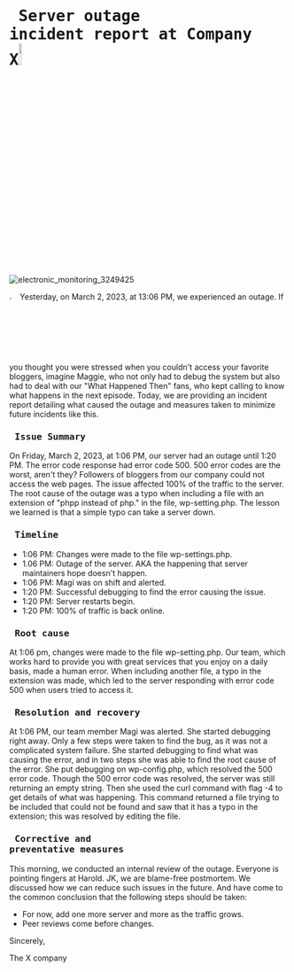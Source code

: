 # <pre> Server outage incident report at Company X<img src="https://user-images.githubusercontent.com/107026397/222690413-0b27ca4a-fef3-4daf-89eb-0f5a71f72613.jpg" width=10% height=10%/></pre>
![electronic_monitoring_3249425](https://user-images.githubusercontent.com/107026397/222981404-138bcb97-f440-4377-9728-a5fe3fc1f015.jpeg)

 
<img src="https://user-images.githubusercontent.com/107026397/222704447-0988bfdd-1a8b-492a-83b0-b4e6595c1da8.png" width=3% height=3%/>  Yesterday, on March 2, 2023, at 13:06 PM, we experienced an outage. If you thought you were stressed when you couldn't access your favorite bloggers, imagine Maggie, who not only had to debug the system but also had to deal with our "What Happened Then" fans, who kept calling to know what happens in the next episode. Today, we are providing an incident report detailing what caused the outage and measures taken to minimize future incidents like this.
 
### <pre> Issue Summary </pre>
On Friday, March 2, 2023, at 1:06 PM, our server had an outage until 1:20 PM. The error code response had error code 500. 500 error codes are the worst, aren't they? Followers of bloggers from our company could not access the web pages. The issue affected 100% of the traffic to the server. The root cause of the outage was a typo when including a file with an extension of "phpp instead of php." in the file, wp-setting.php. The lesson we learned is that a simple typo can take a server down.
### <pre> Timeline </pre> 
- 1:06 PM: Changes were made to the file wp-settings.php.
- 1.06 PM: Outage of the server. AKA the happening that server maintainers hope doesn't happen.
- 1:06 PM: Magi was on shift and alerted.
- 1:20 PM: Successful debugging to find the error causing the issue.
- 1:20 PM: Server restarts begin.
- 1:20 PM: 100% of traffic is back online.
 
### <pre> Root cause </pre>
At 1:06 pm, changes were made to the file wp-setting.php. Our team, which works hard to provide you with great services that you enjoy on a daily basis, made a human error. When including another file, a typo in the extension was made, which led to the server responding with error code 500 when users tried to access it.
### <pre> Resolution and recovery </pre>
At 1:06 PM, our team member Magi was alerted. She started debugging right away. Only a few steps were taken to find the bug, as it was not a complicated system failure. She started debugging to find what was causing the error, and in two steps she was able to find the root cause of the error. She put debugging on wp-config.php, which resolved the 500 error code. Though the 500 error code was resolved, the server was still returning an empty string. Then she used the curl command with flag -4 to get details of what was happening. This command returned a file trying to be included that could not be found and saw that it has a typo in the extension; this was resolved by editing the file.
### <pre> Corrective and preventative measures </pre>
This morning, we conducted an internal review of the outage. Everyone is pointing fingers at Harold. JK, we are blame-free postmortem. We discussed how we can reduce such issues in the future. And have come to the common conclusion that the following steps should be taken:

- For now, add one more server and more as the traffic grows.
- Peer reviews come before changes.
 
Sincerely,

The X company








